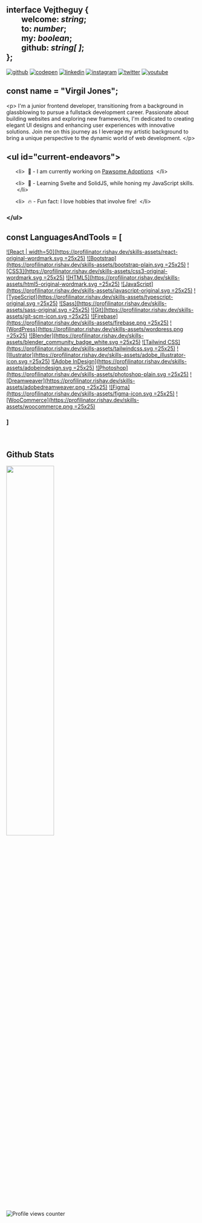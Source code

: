 ## <div align="left">interface Vejtheguy { <br/>&nbsp; &nbsp; &nbsp; &nbsp; welcome: _string_;<br/>&nbsp; &nbsp; &nbsp; &nbsp; to: _number_;<br/>&nbsp; &nbsp; &nbsp; &nbsp; my: _boolean_;<br/>&nbsp; &nbsp; &nbsp; &nbsp; github: _string[ ]_;<br/>};</div>

<div align="left">

[![github](https://img.shields.io/badge/github-%2324292e.svg?&style=for-the-badge&logo=github&logoColor=white)](https://github.com/vejtheguy)
[![codepen](https://img.shields.io/badge/codepen-%23131417.svg?&style=for-the-badge&logo=codepen&logoColor=white)](https://codepen.com/vejtheguy)
[![linkedin](https://img.shields.io/badge/linkedin-%231E77B5.svg?&style=for-the-badge&logo=linkedin&logoColor=white)](https://linkedin.com/in/virgil-jones-630059274)
[![instagram](https://img.shields.io/badge/instagram-%23000000.svg?&style=for-the-badge&logo=instagram&logoColor=white)](https://instagram.com/vejtheguy)
[![twitter](https://img.shields.io/badge/twitter-%2300acee.svg?&style=for-the-badge&logo=twitter&logoColor=white)](https://twitter.com/aworthlessgamer)
[![youtube](https://img.shields.io/badge/youtube-%23EE4831.svg?&style=for-the-badge&logo=youtube&logoColor=white)](https://www.youtube.com/@aworthlessgamer)

</div>

## const name = "Virgil Jones";

\<p> I'm a junior frontend developer, transitioning from a background in glassblowing to pursue a fullstack development career. Passionate about building websites and exploring new frameworks, I'm dedicated to creating elegant UI designs and enhancing user experiences with innovative solutions. Join me on this journey as I leverage my artistic background to bring a unique perspective to the dynamic world of web development. \</p>

## &lt;ul id="current-endeavors"&gt;

<ul>

&lt;li&gt;&nbsp;
🐌 - I am currently working on [Pawsome Adoptions](https://github.com/vejtheguy/pawsome-adoptions)
&nbsp;&lt;/li&gt;

&lt;li&gt;&nbsp;
📝 - Learning Svelte and SolidJS, while honing my JavaScript skills.
&nbsp;&lt;/li&gt;

&lt;li&gt;&nbsp;
🔥 - Fun fact: I love hobbies that involve fire!
&nbsp;&lt;/li&gt;

</ul>

### &lt;/ul&gt;

## const LanguagesAndTools = [

<div align="left">

[![React | width=50](https://profilinator.rishav.dev/skills-assets/react-original-wordmark.svg =25x25)](https://reactjs.org/)
[![Bootstrap](https://profilinator.rishav.dev/skills-assets/bootstrap-plain.svg =25x25)](https://getbootstrap.com/docs/3.4/javascript/)
[![CSS3](https://profilinator.rishav.dev/skills-assets/css3-original-wordmark.svg =25x25)](https://www.w3schools.com/css/)
[![HTML5](https://profilinator.rishav.dev/skills-assets/html5-original-wordmark.svg =25x25)](https://en.wikipedia.org/wiki/HTML5)
[![JavaScript](https://profilinator.rishav.dev/skills-assets/javascript-original.svg =25x25)](https://www.javascript.com/)
[![TypeScript](https://profilinator.rishav.dev/skills-assets/typescript-original.svg =25x25)](https://www.typescriptlang.org/)
[![Sass](https://profilinator.rishav.dev/skills-assets/sass-original.svg =25x25)](https://sass-lang.com/)
[![Git](https://profilinator.rishav.dev/skills-assets/git-scm-icon.svg =25x25)](https://github.com/)
[![Firebase](https://profilinator.rishav.dev/skills-assets/firebase.png =25x25)](https://firebase.google.com/)
[![WordPress](https://profilinator.rishav.dev/skills-assets/wordpress.png =25x25)](https://wordpress.com/)
[![Blender](https://profilinator.rishav.dev/skills-assets/blender_community_badge_white.svg =25x25)](https://www.blender.org/)
[![Tailwind CSS](https://profilinator.rishav.dev/skills-assets/tailwindcss.svg =25x25)](https://www.tailwindcss.com/)
[![Illustrator](https://profilinator.rishav.dev/skills-assets/adobe_illustrator-icon.svg =25x25)](https://www.adobe.com/in/products/illustrator.html)
[![Adobe InDesign](https://profilinator.rishav.dev/skills-assets/adobeindesign.svg =25x25)](https://www.adobe.com/in/products/indesign.html)
[![Photoshop](https://profilinator.rishav.dev/skills-assets/photoshop-plain.svg =25x25)](https://www.adobe.com/in/products/photoshop.html)
[![Dreamweaver](https://profilinator.rishav.dev/skills-assets/adobedreamweaver.png =25x25)](https://www.adobe.com/in/products/dreamweaver.html)
[![Figma](https://profilinator.rishav.dev/skills-assets/figma-icon.svg =25x25)](https://www.figma.com/)
[![WooCommerce](https://profilinator.rishav.dev/skills-assets/woocommerce.png =25x25)](https://woocommerce.com/)

</div>

### ]

<br/>

## Github Stats

<img src="https://github-readme-stats.vercel.app/api/top-langs/?username=vejtheguy&hide_border=true&layout=compact" align="center" width="50%"/>

<br/>

![Profile views counter](https://komarev.com/ghpvc/?username=vejtheguy&&style=flat-square)
